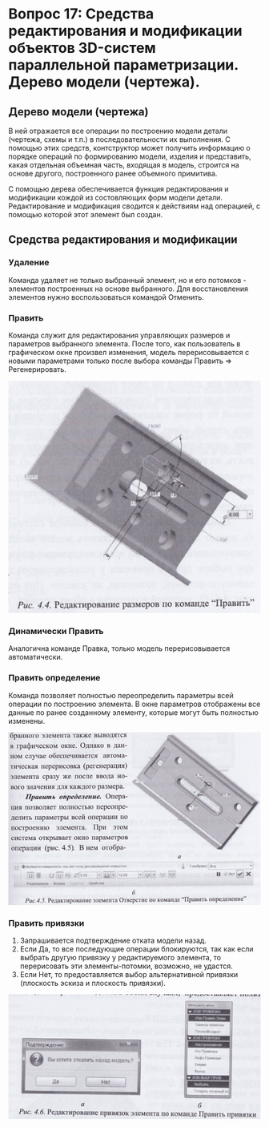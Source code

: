 # Вопрос 17: Средства редактирования и модификации объектов 3D-систем параллельной параметризации. Дерево модели (чертежа).

## Дерево модели (чертежа)

В ней отражается все операции по построению модели детали (чертежа, схемы и т.п.) в последовательности их выполнения. С помощью этих средств, контструктор может получить информацию о порядке операций по формированию модели, изделия и представить, какая отдельная объемная часть, входящая в модель, строится на основе другого, построенного ранее объемного примитива.

С помощью дерева обеспечивается функция редактирования и модификации кождой из состовляющих форм модели детали. Редактирование и модификация сводится к действиям над операцией, с помощью которой этот элемент был создан.

## Средства редактирования и модификации

### Удаление

Команда удаляет не только выбранный элемент, но и его потомков - элементов построенных на основе выбранного. Для восстановления элементов нужно воспользоваться командой Отменить.

### Править

Команда служит для редактирования управляющих размеров и параметров выбранного элемента. После того, как пользователь в графическом окне произвел изменения, модель перерисовывается с новыми параметрами только после выбора команды Править => Регенерировать.

![Редактирование размеров по команде Править](../resources/imgs/17/1.png)

### Динамически Править

Аналогична команде Правка, только модель перерисовывается автоматически.

### Править определение

Команда позволяет полностью переопределить параметры всей операции по построению элемента. В окне параметров отображены все данные по ранее созданному элементу, которые могут быть полностью изменены.

![Редактирование элемента Отверстие по команде Править определение](../resources/imgs/17/2.png)

### Править привязки

1. Запрашивается подтверждение отката модели назад.
2. Если Да, то все последующие операции блокируются, так как если выбрать другую привязку у редактируемого элемента, то перерисовать эти элементы-потомки, возможно, не удастся.
3. Если Нет, то предоставляется выбор альтернативной привязки (плоскость эскиза и плоскость привязки).

![Редактирование привязок элемента по команде Править привязки](../resources/imgs/17/3.png)
